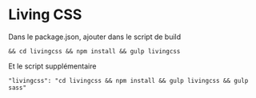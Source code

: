 # Living CSS

Dans le package.json, ajouter dans le script de build

```
&& cd livingcss && npm install && gulp livingcss
```

Et le script supplémentaire

```
"livingcss": "cd livingcss && npm install && gulp livingcss && gulp sass"
```